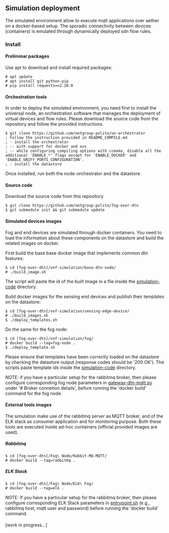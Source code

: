 ## Simulation deployment

The simulated environment allow to execute mqtt applications over aether on a docker-based setup. The sporadic connectivity between devices (containers) is emulated through dynamically deployed sdn flow rules.

### Install

#### Preliminar packages

Use apt to download and install required packages:

    # apt update
    # apt install git python-pip
    # pip install requests==2.20.0

#### Orchestration tools

In order to deploy the simulated environment, you need first to install the universal node, an orchestration software that manages the deployment of virtual devices and flow rules. Please download the source code from the repository and follow the provided instructions.

    $ git clone https://github.com/netgroup-polito/un-orchestrator
    ; Follow the instruction provided in README_COMPILE.md
    ; - install the orchestrator
    ; -- with support for docker and ovs
    ; -- while configuring compiling options with ccmake, disable all the additional 'ENABLE_*' flags except for 'ENABLE_DOCKER' and 'ENABLE_UNIFY_PORTS_CONFIGURATION'.
    ; - install the datastore
    
Once installed, run both the node-orchestrator and the datastore.

#### Source code

Download the source code from this repository

    $ git clone https://github.com/netgroup-polito/fog-over-dtn
    $ git submodule init && git submodule update

#### Simulated devices images

Fog and end devices are simulated through docker containers. You need to load the information about these components on the datastore and build the related images on docker.

First build the base base docker image that implements common dtn features:

    $ cd [fog-over-dtn]/vnf-simulation/base-dtn-node/
    # ./build_image.sh
    
The script will paste the id of the built image in a file inside the [simulation-code](vnf-simulation/simulation-code) directory.

Build docker images for the sensing end devices and publish their templates on the datastore:

    $ cd [fog-over-dtn]/vnf-simulation/sensing-edge-device/
    # ./build_images.sh
    $ ./deploy_templates.sh
    
Do the same for the fog node:

    $ cd [fog-over-dtn]/vnf-simulation/fog/
    # docker build --tag=fog-node .
    $ ./deploy_template.sh
       
Please ensure that templates have been correctly loaded on the datastore by checking the datastore output (response codes should be '200 OK'). The scripts paste template ids inside the [simulation-code](vnf-simulation/simulation-code) directory.

NOTE: if you have a particular setup for the rabbitmq broker, then please configure corresponding fog node parameters in [gateway-dtn-mqtt.py](vnf-simulation/fog/gateway-dtn-mqtt.py) under '# Broker connetion details', before running the 'docker build' command for the fog node.

#### External tools images

The simulation make use of the rabbitmq server as MQTT broker, and of the ELK stack as consumer application and for monitoring purpose. Both these tools are executed inside ad-hoc containers (official provided images are used).

##### Rabbitmq

    $ cd [fog-over-dtn]/Fog\ Node/Rabbit-MQ-MQTT/
    # docker build --tag=rabbitmq .
    
##### ELK Stack

    $ cd [fog-over-dtn]/Fog\ Node/ELK\ Fog/
    # docker build --tag=elk .
    
NOTE: If you have a particular setup for the rabbitmq broker, then please configure corresponding ELK Stack parameters in [entrypoint.sh](Fog%20Node/Elk_Fog/entrypoint.sh) (e.g., rabbitmq host, mqtt user and password) before running the 'docker build' command.


####

[work in progress...]
